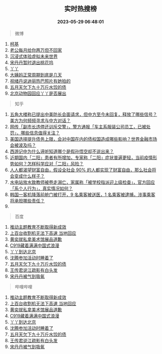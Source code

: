 <div align="center"><h2>实时热搜榜</h2><h4>2023-05-29 06:48:01</h4></div>

> 微博  

1. [柯基](https://s.weibo.com/weibo?q=%E6%9F%AF%E5%9F%BA&t=31&band_rank=1&Refer=top)<br />
2. [老公每月给你两万但不回家](https://s.weibo.com/weibo?q=%23%E8%80%81%E5%85%AC%E6%AF%8F%E6%9C%88%E7%BB%99%E4%BD%A0%E4%B8%A4%E4%B8%87%E4%BD%86%E4%B8%8D%E5%9B%9E%E5%AE%B6%23&t=31&band_rank=2&Refer=top)<br />
3. [沉浸式体验虚拟未来世界](https://s.weibo.com/weibo?q=%23%E6%B2%89%E6%B5%B8%E5%BC%8F%E4%BD%93%E9%AA%8C%E8%99%9A%E6%8B%9F%E6%9C%AA%E6%9D%A5%E4%B8%96%E7%95%8C%23&t=31&band_rank=3&Refer=top)<br />
4. [宋丹丹暂时退出桃花坞](https://s.weibo.com/weibo?q=%23%E5%AE%8B%E4%B8%B9%E4%B8%B9%E6%9A%82%E6%97%B6%E9%80%80%E5%87%BA%E6%A1%83%E8%8A%B1%E5%9D%9E%23&t=31&band_rank=4&Refer=top)<br />
5. [丫丫](https://s.weibo.com/weibo?q=%E4%B8%AB%E4%B8%AB&t=31&band_rank=5&Refer=top)<br />
6. [大姨妈正常周期到底是几天](https://s.weibo.com/weibo?q=%23%E5%A4%A7%E5%A7%A8%E5%A6%88%E6%AD%A3%E5%B8%B8%E5%91%A8%E6%9C%9F%E5%88%B0%E5%BA%95%E6%98%AF%E5%87%A0%E5%A4%A9%23&t=31&band_rank=6&Refer=top)<br />
7. [祝绪丹说迪丽热巴照片有她拍的](https://s.weibo.com/weibo?q=%23%E7%A5%9D%E7%BB%AA%E4%B8%B9%E8%AF%B4%E8%BF%AA%E4%B8%BD%E7%83%AD%E5%B7%B4%E7%85%A7%E7%89%87%E6%9C%89%E5%A5%B9%E6%8B%8D%E7%9A%84%23&t=31&band_rank=7&Refer=top)<br />
8. [五月天欠下九十万斤水饺的债](https://s.weibo.com/weibo?q=%23%E4%BA%94%E6%9C%88%E5%A4%A9%E6%AC%A0%E4%B8%8B%E4%B9%9D%E5%8D%81%E4%B8%87%E6%96%A4%E6%B0%B4%E9%A5%BA%E7%9A%84%E5%80%BA%23&t=31&band_rank=8&Refer=top)<br />
9. [北京动物园回应丫丫是否展出](https://s.weibo.com/weibo?q=%23%E5%8C%97%E4%BA%AC%E5%8A%A8%E7%89%A9%E5%9B%AD%E5%9B%9E%E5%BA%94%E4%B8%AB%E4%B8%AB%E6%98%AF%E5%90%A6%E5%B1%95%E5%87%BA%23&t=31&band_rank=9&Refer=top)<br />

> 知乎  

1. [五角大楼称已提出中美防长会面请求，但中方至今未回复，释放了哪些信号？美方为何频频寻求与中方对话？](https://www.zhihu.com/question/603327489)<br />
2. [网传「副市长违停还训斥交警」，警方通报「车主系服装公司员工，已被处罚」，哪些信息值得关注？](https://www.zhihu.com/question/603330927)<br />
3. [美国选择提升债务上限，会对中国在内的债权国造成哪些影响？世界金融市场会被波及吗？](https://www.zhihu.com/question/602982084)<br />
4. [西游记中为什么谛听知道哪个是假孙悟空却不说出来？](https://www.zhihu.com/question/26857388)<br />
5. [近期国内「二阳」患者有所增加，专家称「二阳」症状普遍更轻，当前疫情形势如何？怎样科学应对「二阳」风险？](https://www.zhihu.com/question/603498072)<br />
6. [人人都渴望财富自由，假设全社会 90% 的人都实现了财富自由，那么社会将会变成什么样子？](https://www.zhihu.com/question/599795565)<br />
7. [水电站放水致教师被卷走溺亡，家属称「被学校指派迎上级检查」，官方回应「系个人行为」，真实情况如何？](https://www.zhihu.com/question/603479264)<br />
8. [韩国一客机降落前舱门被打开，9 名乘客被送医，1 名乘客被逮捕，涉事乘客将承担哪些责任？](https://www.zhihu.com/question/603142998)<br />
9. []()<br />

> 百度  

1. [推动主题教育不断取得新成效](https://www.baidu.com/s?wd=%E6%8E%A8%E5%8A%A8%E4%B8%BB%E9%A2%98%E6%95%99%E8%82%B2%E4%B8%8D%E6%96%AD%E5%8F%96%E5%BE%97%E6%96%B0%E6%88%90%E6%95%88&sa=fyb_news&rsv_dl=fyb_news)<br />
2. [上百台收割机无法下高速 当地回应](https://www.baidu.com/s?wd=%E4%B8%8A%E7%99%BE%E5%8F%B0%E6%94%B6%E5%89%B2%E6%9C%BA%E6%97%A0%E6%B3%95%E4%B8%8B%E9%AB%98%E9%80%9F+%E5%BD%93%E5%9C%B0%E5%9B%9E%E5%BA%94&sa=fyb_news&rsv_dl=fyb_news)<br />
3. [黄奕就私拿美术馆展品道歉](https://www.baidu.com/s?wd=%E9%BB%84%E5%A5%95%E5%B0%B1%E7%A7%81%E6%8B%BF%E7%BE%8E%E6%9C%AF%E9%A6%86%E5%B1%95%E5%93%81%E9%81%93%E6%AD%89&sa=fyb_news&rsv_dl=fyb_news)<br />
4. [C919藏着满满中国式浪漫](https://www.baidu.com/s?wd=C919%E8%97%8F%E7%9D%80%E6%BB%A1%E6%BB%A1%E4%B8%AD%E5%9B%BD%E5%BC%8F%E6%B5%AA%E6%BC%AB&sa=fyb_news&rsv_dl=fyb_news)<br />
5. [丫丫到达北京](https://www.baidu.com/s?wd=%E4%B8%AB%E4%B8%AB%E5%88%B0%E8%BE%BE%E5%8C%97%E4%BA%AC&sa=fyb_news&rsv_dl=fyb_news)<br />
6. [沈腾参加活动时睡着了](https://www.baidu.com/s?wd=%E6%B2%88%E8%85%BE%E5%8F%82%E5%8A%A0%E6%B4%BB%E5%8A%A8%E6%97%B6%E7%9D%A1%E7%9D%80%E4%BA%86&sa=fyb_news&rsv_dl=fyb_news)<br />
7. [五月天欠下九十万斤水饺的债](https://www.baidu.com/s?wd=%E4%BA%94%E6%9C%88%E5%A4%A9%E6%AC%A0%E4%B8%8B%E4%B9%9D%E5%8D%81%E4%B8%87%E6%96%A4%E6%B0%B4%E9%A5%BA%E7%9A%84%E5%80%BA&sa=fyb_news&rsv_dl=fyb_news)<br />
8. [王传君说江疏影有白头发](https://www.baidu.com/s?wd=%E7%8E%8B%E4%BC%A0%E5%90%9B%E8%AF%B4%E6%B1%9F%E7%96%8F%E5%BD%B1%E6%9C%89%E7%99%BD%E5%A4%B4%E5%8F%91&sa=fyb_news&rsv_dl=fyb_news)<br />
9. [宋丹丹被气到吸氧](https://www.baidu.com/s?wd=%E5%AE%8B%E4%B8%B9%E4%B8%B9%E8%A2%AB%E6%B0%94%E5%88%B0%E5%90%B8%E6%B0%A7&sa=fyb_news&rsv_dl=fyb_news)<br />

> 哔哩哔哩  

1. [推动主题教育不断取得新成效](https://www.baidu.com/s?wd=%E6%8E%A8%E5%8A%A8%E4%B8%BB%E9%A2%98%E6%95%99%E8%82%B2%E4%B8%8D%E6%96%AD%E5%8F%96%E5%BE%97%E6%96%B0%E6%88%90%E6%95%88&sa=fyb_news&rsv_dl=fyb_news)<br />
2. [上百台收割机无法下高速 当地回应](https://www.baidu.com/s?wd=%E4%B8%8A%E7%99%BE%E5%8F%B0%E6%94%B6%E5%89%B2%E6%9C%BA%E6%97%A0%E6%B3%95%E4%B8%8B%E9%AB%98%E9%80%9F+%E5%BD%93%E5%9C%B0%E5%9B%9E%E5%BA%94&sa=fyb_news&rsv_dl=fyb_news)<br />
3. [黄奕就私拿美术馆展品道歉](https://www.baidu.com/s?wd=%E9%BB%84%E5%A5%95%E5%B0%B1%E7%A7%81%E6%8B%BF%E7%BE%8E%E6%9C%AF%E9%A6%86%E5%B1%95%E5%93%81%E9%81%93%E6%AD%89&sa=fyb_news&rsv_dl=fyb_news)<br />
4. [C919藏着满满中国式浪漫](https://www.baidu.com/s?wd=C919%E8%97%8F%E7%9D%80%E6%BB%A1%E6%BB%A1%E4%B8%AD%E5%9B%BD%E5%BC%8F%E6%B5%AA%E6%BC%AB&sa=fyb_news&rsv_dl=fyb_news)<br />
5. [丫丫到达北京](https://www.baidu.com/s?wd=%E4%B8%AB%E4%B8%AB%E5%88%B0%E8%BE%BE%E5%8C%97%E4%BA%AC&sa=fyb_news&rsv_dl=fyb_news)<br />
6. [沈腾参加活动时睡着了](https://www.baidu.com/s?wd=%E6%B2%88%E8%85%BE%E5%8F%82%E5%8A%A0%E6%B4%BB%E5%8A%A8%E6%97%B6%E7%9D%A1%E7%9D%80%E4%BA%86&sa=fyb_news&rsv_dl=fyb_news)<br />
7. [五月天欠下九十万斤水饺的债](https://www.baidu.com/s?wd=%E4%BA%94%E6%9C%88%E5%A4%A9%E6%AC%A0%E4%B8%8B%E4%B9%9D%E5%8D%81%E4%B8%87%E6%96%A4%E6%B0%B4%E9%A5%BA%E7%9A%84%E5%80%BA&sa=fyb_news&rsv_dl=fyb_news)<br />
8. [王传君说江疏影有白头发](https://www.baidu.com/s?wd=%E7%8E%8B%E4%BC%A0%E5%90%9B%E8%AF%B4%E6%B1%9F%E7%96%8F%E5%BD%B1%E6%9C%89%E7%99%BD%E5%A4%B4%E5%8F%91&sa=fyb_news&rsv_dl=fyb_news)<br />
9. [宋丹丹被气到吸氧](https://www.baidu.com/s?wd=%E5%AE%8B%E4%B8%B9%E4%B8%B9%E8%A2%AB%E6%B0%94%E5%88%B0%E5%90%B8%E6%B0%A7&sa=fyb_news&rsv_dl=fyb_news)<br />
